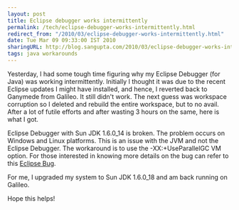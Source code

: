 ```yaml
---
layout: post
title: Eclipse debugger works intermittently
permalink: /tech/eclipse-debugger-works-intermittently.html
redirect_from: "/2010/03/eclipse-debugger-works-intermittently.html"
date: Tue Mar 09 09:33:00 IST 2010
sharingURL: http://blog.sangupta.com/2010/03/eclipse-debugger-works-intermittently.html
tags: java workarounds
---
```


Yesterday, I had some tough time figuring why my Eclipse Debugger (for Java) was working 
intermittently. Initially I thought it was due to the recent Eclipse updates I might have 
installed, and hence, I reverted back to Ganymede from Galileo. It still didn't work. The 
next guess was workspace corruption so I deleted and rebuild the entire workspace, but to 
no avail. After a lot of futile efforts and after wasting 3 hours on the same, here is 
what I got.

<!-- break here -->

Eclipse Debugger with Sun JDK 1.6.0_14 is broken. The problem occurs on Windows and Linux 
platforms. This is an issue with the JVM and not the Eclipse Debugger. The workaround is 
to use the -XX:+UseParallelGC VM option. For those interested in knowing more details 
on the bug can refer to this <a href="https://bugs.eclipse.org/bugs/show_bug.cgi?id=279137">Eclipse 
Bug</a>.

For me, I upgraded my system to Sun JDK 1.6.0_18 and am back running on Galileo. 

Hope this helps!

